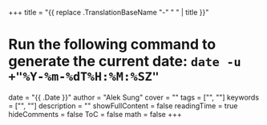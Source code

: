 +++
title = "{{ replace .TranslationBaseName "-" " " | title }}"
# Run the following command to generate the current date: `date -u +"%Y-%m-%dT%H:%M:%SZ"`
date = "{{ .Date }}"
author = "Alek Sung"
cover = ""
tags = ["", ""]
keywords = ["", ""]
description = ""
showFullContent = false
readingTime = true
hideComments = false
ToC = false
math = false
+++
